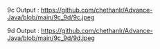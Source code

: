 9c Output : https://github.com/chethanlr/Advance-Java/blob/main/9c_9d/9c.jpeg

9d Output : https://github.com/chethanlr/Advance-Java/blob/main/9c_9d/9d.jpeg

